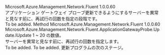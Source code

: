 <Type Name="IWithRetries" FullName="Microsoft.Azure.Management.Network.Fluent.ApplicationGatewayProbe.Update.IWithRetries">
  <TypeSignature Language="C#" Value="public interface IWithRetries" />
  <TypeSignature Language="ILAsm" Value=".class public interface auto ansi abstract IWithRetries" />
  <TypeSignature Language="DocId" Value="T:Microsoft.Azure.Management.Network.Fluent.ApplicationGatewayProbe.Update.IWithRetries" />
  <TypeSignature Language="VB.NET" Value="Public Interface IWithRetries" />
  <TypeSignature Language="F#" Value="type IWithRetries = interface" />
  <AssemblyInfo>
    <AssemblyName>Microsoft.Azure.Management.Network.Fluent</AssemblyName>
    <AssemblyVersion>1.0.0.60</AssemblyVersion>
  </AssemblyInfo>
  <Interfaces />
  <Docs>
    <summary>
            アプリケーション ゲートウェイ プローブ更新できるようにするサーバーを異常と見なす前に、再試行の回数を指定の段階です。
            </summary>
    <remarks>To be added.</remarks>
  </Docs>
  <Members>
    <Member MemberName="WithRetriesBeforeUnhealthy">
      <MemberSignature Language="C#" Value="public Microsoft.Azure.Management.Network.Fluent.ApplicationGatewayProbe.Update.IUpdate WithRetriesBeforeUnhealthy (int retryCount);" />
      <MemberSignature Language="ILAsm" Value=".method public hidebysig newslot virtual instance class Microsoft.Azure.Management.Network.Fluent.ApplicationGatewayProbe.Update.IUpdate WithRetriesBeforeUnhealthy(int32 retryCount) cil managed" />
      <MemberSignature Language="DocId" Value="M:Microsoft.Azure.Management.Network.Fluent.ApplicationGatewayProbe.Update.IWithRetries.WithRetriesBeforeUnhealthy(System.Int32)" />
      <MemberSignature Language="VB.NET" Value="Public Function WithRetriesBeforeUnhealthy (retryCount As Integer) As IUpdate" />
      <MemberSignature Language="F#" Value="abstract member WithRetriesBeforeUnhealthy : int -&gt; Microsoft.Azure.Management.Network.Fluent.ApplicationGatewayProbe.Update.IUpdate" Usage="iWithRetries.WithRetriesBeforeUnhealthy retryCount" />
      <MemberType>Method</MemberType>
      <AssemblyInfo>
        <AssemblyName>Microsoft.Azure.Management.Network.Fluent</AssemblyName>
        <AssemblyVersion>1.0.0.60</AssemblyVersion>
      </AssemblyInfo>
      <ReturnValue>
        <ReturnType>Microsoft.Azure.Management.Network.Fluent.ApplicationGatewayProbe.Update.IUpdate</ReturnType>
      </ReturnValue>
      <Parameters>
        <Parameter Name="retryCount" Type="System.Int32" />
      </Parameters>
      <Docs>
        <param name="retryCount">1 ~ 20 の数値。</param>
        <summary>
            サーバーを異常と見なす前に、再試行の回数を指定します。
            </summary>
        <returns>To be added.</returns>
        <remarks>To be added.</remarks>
        <return>更新プログラムの次のステージ。</return>
      </Docs>
    </Member>
  </Members>
</Type>